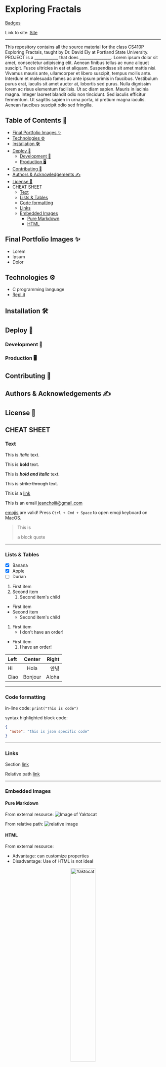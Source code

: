 <!-- omit in toc -->
# Exploring Fractals

[Badges](https://shields.io/)

Link to site: [Site](https://example.com)

---

This repository contains all the source material for the class CS410P Exploring Fractals, taught by Dr. David Ely at Portland State University. PROJECT is a ____________ that does ________________. Lorem ipsum dolor sit amet, consectetur adipiscing elit. Aenean finibus tellus ac nunc aliquet suscipit. Fusce ultricies in est et aliquam. Suspendisse sit amet mattis nisi. Vivamus mauris ante, ullamcorper et libero suscipit, tempus mollis ante. Interdum et malesuada fames ac ante ipsum primis in faucibus. Vestibulum purus erat, iaculis sit amet auctor at, lobortis sed purus. Nulla dignissim lorem ac risus elementum facilisis. Ut ac diam sapien. Mauris in lacinia magna. Integer laoreet blandit odio non tincidunt. Sed iaculis efficitur fermentum. Ut sagittis sapien in urna porta, id pretium magna iaculis. Aenean faucibus suscipit odio sed fringilla.

<!-- omit in toc -->
## Table of Contents 📖

- [Final Portfolio Images ✨](#final-portfolio-images-)
- [Technologies ⚙️](#technologies-️)
- [Installation 🛠](#installation-)
- [Deploy 🚀](#deploy-)
  - [Development 📝](#development-)
  - [Production 🖥](#production-)
- [Contributing 👥](#contributing-)
- [Authors & Acknowledgements ✍](#authors--acknowledgements-)
- [License 📄](#license-)
- [CHEAT SHEET](#cheat-sheet)
  - [Text](#text)
  - [Lists & Tables](#lists--tables)
  - [Code formatting](#code-formatting)
  - [Links](#links)
  - [Embedded Images](#embedded-images)
    - [Pure Markdown](#pure-markdown)
    - [HTML](#html)

## Final Portfolio Images ✨

- Lorem
- Ipsum
- Dolor

## Technologies ⚙️

- C programming language
- [Repl.it](repl.it)

## Installation 🛠

## Deploy 🚀

### Development 📝

### Production 🖥

## Contributing 👥

## Authors & Acknowledgements ✍

## License 📄

<!-------------------------------------------------------------->

## CHEAT SHEET

### Text

This is *italic* text.

This is **bold** text.

This is ***bold and italic*** text.

This is ~~strike through~~ text.

This is a [link](example.com)

This is an email <jeanchoiii@gmail.com>

[emojis](https://unicode.org/emoji/charts/full-emoji-list.html) are valid! Press `Ctrl + Cmd + Space` to open emoji keyboard on MacOS.

> This is
>
> a block quote

---

### Lists & Tables

- [x] Banana
- [x] Apple
- [ ] Durian

1. First item
2. Second item
   1. Second item's child

- First item
- Second item
  - Second item's child

1. First item
   - I don't have an order!

- First item
  1. I have an order!

| Left   | Center  | Right   |
| :---   |  :---:  |    ---: |
| Hi     | Hola    | 안녕     |
| Ciao   | Bonjour | Aloha   |

---

### Code formatting

in-line code: `print("This is code")`

syntax highlighted block code:

```json
{
  "note": "this is json specific code"
}
```

---

### Links

Section [link](https://google.com)

Relative path [link](path/to/file/readme.md)

---

### Embedded Images

#### Pure Markdown

From external resource:
![Image of Yaktocat](https://octodex.github.com/images/yaktocat.png)

From relative path:
![relative image](images/pigeon.png)

#### HTML

From external resource:

- Advantage: can customize properties
- Disadvantage: Use of HTML is not ideal

<p align="center">
  <img src="https://octodex.github.com/images/yaktocat.png" title="Yaktocat"  width="40%" >
</p>
